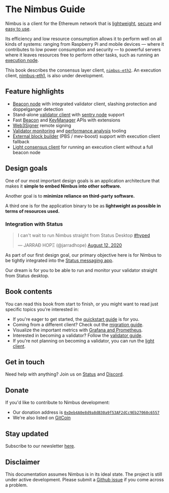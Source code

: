 # The Nimbus Guide

Nimbus is a client for the Ethereum network that is [lightweight](https://our.status.im/ethereum-is-green/), [secure](./audit.md) and [easy to use](./run-a-validator.md).

Its efficiency and low resource consumption allows it to perform well on all kinds of systems: ranging from Raspberry Pi and mobile devices — where it contributes to low power consumption and security — to powerful servers where it leaves resources free to perform other tasks, such as running an [execution node](./eth1.md).

This book describes the consensus layer client, [`nimbus-eth2`](https://github.com/status-im/nimbus-eth2).
An execution client, [nimbus-eth1](https://github.com/status-im/nimbus-eth1), is also under development.


## Feature highlights

* [Beacon node](./quick-start.md) with integrated validator client, slashing protection and doppelganger detection
* Stand-alone [validator client](./validator-client.md) with [sentry node](./validator-client.md#sentry-node-setup) support
* Fast [Beacon](./rest-api.md) and [KeyManager](./keymanager-api.md) APIs with extensions
* [Web3Signer](https://docs.web3signer.consensys.net/en/latest/) remote signing
* [Validator monitoring](./validator-monitor.md) and [performance analysis](./attestation-performance.md) tooling
* [External block builder](./external-block-builder.md) (PBS / mev-boost) support with execution client fallback
* [Light consensus client](./el-light-client.md) for running an execution client without a full beacon node


## Design goals

One of our most important design goals is an application architecture that makes it **simple to embed Nimbus into other software.**

Another goal is to **minimize reliance on third-party software.**

A third one is for the application binary to be as **lightweight as possible in terms of resources used.**

### Integration with Status

<blockquote class="twitter-tweet"><p lang="en" dir="ltr">I can&#39;t wait to run Nimbus straight from Status Desktop <a href="https://twitter.com/hashtag/hyped?src=hash&amp;ref_src=twsrc%5Etfw">#hyped</a></p>&mdash; JARRAÐ HOPΞ (@jarradhope) <a href="https://twitter.com/jarradhope/status/1293473249347555334?ref_src=twsrc%5Etfw">August 12, 2020</a></blockquote> <script async src="https://platform.twitter.com/widgets.js" charset="utf-8"></script>

As part of our first design goal, our primary objective here is for Nimbus to be tightly integrated into the [Status messaging app](https://status.im/).

Our dream is for you to be able to run and monitor your validator straight from Status desktop.


## Book contents

You can read this book from start to finish, or you might want to read just specific topics you're interested in:

* If you're eager to get started, the [quickstart guide](./quick-start.md) is for you.
* Coming from a different client? Check out the [migration guide](./migration.md).
* Visualize the important metrics with [Grafana and Prometheus](./metrics-pretty-pictures.md).
* Interested in becoming a validator? Follow the [validator guide](./run-a-validator.md).
* If you're not planning on becoming a validator, you can run the [light client](./el-light-client.md).



## Get in touch

Need help with anything?
Join us on [Status](https://join.status.im/nimbus-general) and [Discord](https://discord.gg/9dWwPnG).

## Donate

If you'd like to contribute to Nimbus development:

* Our donation address is [`0xDeb4A0e8d9a8dB30a9f53AF2dCc9Eb27060c6557`](https://etherscan.io/address/0xDeb4A0e8d9a8dB30a9f53AF2dCc9Eb27060c6557)
* We're also listed on [GitCoin](https://gitcoin.co/grants/137/nimbus-2)

## Stay updated

Subscribe to our newsletter [here](https://subscribe.nimbus.guide/).

## Disclaimer

This documentation assumes Nimbus is in its ideal state.
The project is still under active development.
Please submit a [Github issue](https://github.com/status-im/nimbus-eth2/issues) if you come across a problem.
